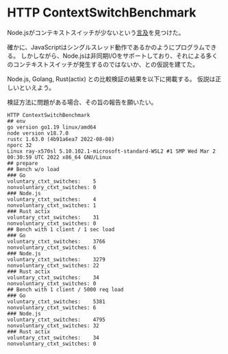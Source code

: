 # HTTP ContextSwitchBenchmark

Node.jsがコンテキストスイッチが少ないという[言及](https://twitter.com/ALC72433758/status/1560309392746041346)を見つけた。

確かに、JavaScriptはシングルスレッド動作であるかのようにプログラムできる。
しかしながら、Node.jsは非同期I/Oをサポートしており、それによる多くのコンテキストスイッチが発生するのではないか、との仮説を建てた。

Node.js, Golang, Rust(actix) との比較検証の結果を以下に掲載する。
仮説は正しいといえよう。

検証方法に問題がある場合、その旨の報告を願いたい。


```
HTTP ContextSwitchBenchmark
## env
go version go1.19 linux/amd64
node version v18.7.0
rustc 1.63.0 (4b91a6ea7 2022-08-08)
nporc 32
Linux ray-x570sl 5.10.102.1-microsoft-standard-WSL2 #1 SMP Wed Mar 2 00:30:59 UTC 2022 x86_64 GNU/Linux
## prepare
## Bench w/o load
### Go
voluntary_ctxt_switches:	5
nonvoluntary_ctxt_switches:	0
### Node.js
voluntary_ctxt_switches:	4
nonvoluntary_ctxt_switches:	1
### Rust actix
voluntary_ctxt_switches:	31
nonvoluntary_ctxt_switches:	0
## Bench with 1 client / 1 sec load
### Go
voluntary_ctxt_switches:	3766
nonvoluntary_ctxt_switches:	6
### Node.js
voluntary_ctxt_switches:	3279
nonvoluntary_ctxt_switches:	22
### Rust actix
voluntary_ctxt_switches:	34
nonvoluntary_ctxt_switches:	0
## Bench with 1 client / 5000 req load
### Go
voluntary_ctxt_switches:	5381
nonvoluntary_ctxt_switches:	6
### Node.js
voluntary_ctxt_switches:	4795
nonvoluntary_ctxt_switches:	32
### Rust actix
voluntary_ctxt_switches:	34
nonvoluntary_ctxt_switches:	0
```
